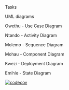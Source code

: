Tasks



UML diagrams

Owethu - Use Case Diagram

Ntando - Activity Diagram

Molemo - Sequence Diagram

Mohau - Component Diagram

Kwezi - Deployment Diagram

Emihle - State Diagram 


[![codecov](https://codecov.io/gh/marxian-disciple/software_design_project/graph/badge.svg?token=DKP19EEZGU)](https://codecov.io/gh/marxian-disciple/software_design_project)
